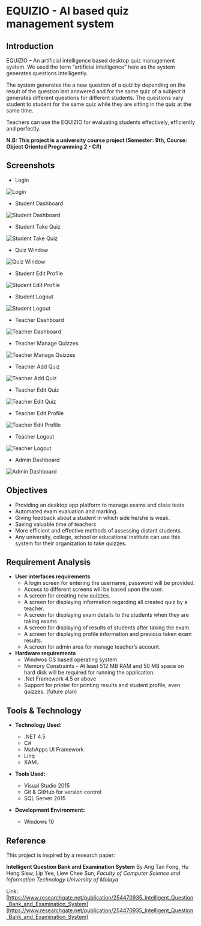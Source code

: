 # EQUIZIO - AI based quiz management system

## Introduction

EQUIZIO – An artificial intelligence based desktop quiz management system. We used the term “artificial intelligence” here as the system generates questions intelligently. 

The system generates the a new question of a quiz by depending on the result of the question last answered and for the same quiz of a subject it generates different questions for different students. The questions vary student to student for the same quiz while they are sitting in the quiz at the same time. 

Teachers can use the EQUIZIO for evaluating students effectively, efficiently and perfectly.

**N.B: This project is a university course project (Semester: 9th, Course: Object Oriented Programming 2 - C#)**

## Screenshots

- Login

![Login](https://raw.githubusercontent.com/mimukit/equizio/master/screenshots/Login.jpg)

- Student Dashboard

![Student Dashboard](https://raw.githubusercontent.com/mimukit/equizio/master/screenshots/Student%20Dashboard.JPG)

- Student Take Quiz

![Student Take Quiz](https://raw.githubusercontent.com/mimukit/equizio/master/screenshots/Student%20Take%20Quiz%20Dash.JPG)

- Quiz Window

![Quiz Window](https://raw.githubusercontent.com/mimukit/equizio/master/screenshots/Quiz%20Window.JPG)

- Student Edit Profile

![Student Edit Profile](https://raw.githubusercontent.com/mimukit/equizio/master/screenshots/Student%20Edit%20Profile.JPG)

- Student Logout

![Student Logout](https://raw.githubusercontent.com/mimukit/equizio/master/screenshots/Student%20Logout.JPG)

- Teacher Dashboard

![Teacher Dashboard](https://raw.githubusercontent.com/mimukit/equizio/master/screenshots/Teacher%20Dashboard.JPG)

- Teacher Manage Quizzes

![Teacher Manage Quizzes](https://raw.githubusercontent.com/mimukit/equizio/master/screenshots/Teacher%20Manage%20Quiz.JPG)

- Teacher Add Quiz

![Teacher Add Quiz](https://raw.githubusercontent.com/mimukit/equizio/master/screenshots/Teacher%20Add%20Quiz.JPG)

- Teacher Edit Quiz

![Teacher Edit Quiz](https://raw.githubusercontent.com/mimukit/equizio/master/screenshots/Teacher%20Edit%20Quiz.JPG)

- Teacher Edit Profile

![Teacher Edit Profile](https://raw.githubusercontent.com/mimukit/equizio/master/screenshots/Teacher%20Edit%20Profile.JPG)

- Teacher Logout

![Teacher Logout](https://raw.githubusercontent.com/mimukit/equizio/master/screenshots/Teacher%20Logout.JPG)

- Admin Dashboard

![Admin Dashboard](https://raw.githubusercontent.com/mimukit/equizio/master/screenshots/Admin%20Dashboard.JPG)


## Objectives

- Providing an desktop app platform to manage exams and class tests
- Automated exam evaluation and marking.
- Giving feedback about a student in which side he/she is weak.
- Saving valuable time of  teachers
- More efficient and effective methods of assessing distant students.
- Any university, college, school or educational institute can use this system for their organization to take quizzes.

## Requirement Analysis

- **User interfaces requirements** 
	- A login screen for entering the username, password will be provided. 
	- Access to different screens will be based upon the user. 
	- A screen for creating new quizzes.
	- A screen for displaying information regarding all created quiz by a teacher. 
	- A screen for displaying exam details to the students when they are taking exams
	- A screen for displaying of results of students after taking the exam. 
	- A screen for displaying profile information and previous taken exam results.
	- A screen for admin area for manage teacher’s account.
- **Hardware requirements** 
	- Windwos OS based operating system
	- Memory Constraints - At least 512 MB RAM and 50 MB space on hard disk will be required for running the application. 
	- .Net Framework 4.5 or above
	- Support for printer for printing results and student profile, even quizzes. (future plan) 

## Tools & Technology

- **Technology Used:**
	- .NET 4.5
	- C#
	- MahApps UI Framework
	- Linq
	- XAML

- **Tools Used:**
	- Visual Studio 2015
	- Git & GitHub for version control
	- SQL Server 2015

- **Development Environment:**
	- Windows 10

## Reference


This project is inspired by a research paper: 

**Intelligent Question Bank and Examination System** By Ang Tan Fong, Hu Heng Siew, Lip Yee, Liew Chee Sun, *Faculty of Computer Science and Information Technology University of Malaya*

Link: [https://www.researchgate.net/publication/254470935_Intelligent_Question_Bank_and_Examination_System](https://www.researchgate.net/publication/254470935_Intelligent_Question_Bank_and_Examination_System)

